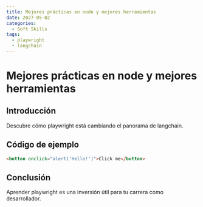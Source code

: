 ```yaml
---
title: Mejores prácticas en node y mejores herramientas
date: 2027-05-02
categories:
  - Soft Skills
tags:
  - playwright
  - langchain
---
```


# Mejores prácticas en node y mejores herramientas

## Introducción

Descubre cómo playwright está cambiando el panorama de langchain.

## Código de ejemplo

```html
<button onclick="alert('Hello!')">Click me</button>
```

## Conclusión

Aprender playwright es una inversión útil para tu carrera como desarrollador.